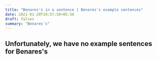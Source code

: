 ```yaml
---
title: "Benares's in a sentence | Benares's example sentences"
date: 2021-01-20T19:57:50+05:30
draft: falses
summary: "Benares's"
---
```

## Unfortunately, we have no example sentences for Benares's                 
